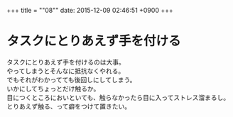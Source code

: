 +++
title = ""08""
date: 2015-12-09 02:46:51 +0900
+++

タスクにとりあえず手を付ける
===
タスクにとりあえず手を付けるのは大事。  
やってしまうとそんなに抵抗なくやれる。  
でもそれがわかってても後回しにしてしまう。  
いかにしてちょっとだけ触るか。  
目につくところにおいといても、触らなかったら目に入ってストレス溜まるし。  
とりあえず触る、って癖をつけて置きたい。
